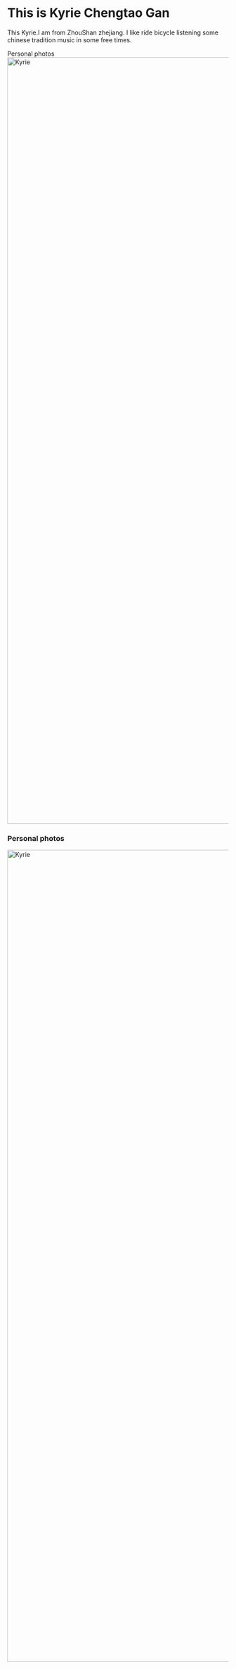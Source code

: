 <!DOCTYPE html>
<html>
<body>

<h1>This is Kyrie Chengtao Gan</h1>
<p>This Kyrie.I am from ZhouShan zhejiang. I like ride bicycle listening some chinese tradition music in some free times.</p

<h2>Personal photos</h2>
<img src="https://i.postimg.cc/bYLYy2py/20230306204906.jpg" alt="Kyrie" width="1280" height="1740">

<h3>Personal photos</h3>
<img src="https://i.postimg.cc/TP2Dt5jp/20230306213438.jpg" alt="Kyrie" width="1280" height="1843">

</body>  
</html> 
</body> 
</html> 
